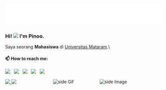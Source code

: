 <h1 align="center">
  <img src="https://raw.githubusercontent.com/pinoo-star/pinoo-star/master/nama.svg" alt="Alfie Aryananda" />
</h1>

### Hi!  <img src="https://github.com/sciencepal/sciencepal/blob/master/assets/Hi.gif" width="29px"> I'm Pinoo. 

Saya seorang **Mahasiswa** di [Universitas Mataram](https://unram.ac.id/?amp/).\

  #### 📫 How to reach me:

[<img src="https://img.icons8.com/color/48/000000/twitter.png" width="3.5%"/>](none)  &nbsp;
[<img src="https://img.icons8.com/color/48/000000/linkedin.png" width="3.5%"/>](https://www.linkedin.com/in/alfiearyananda)  &nbsp;
[<img src="https://img.icons8.com/fluent/48/000000/facebook-new.png" width="3.5%"/>](https://www.facebook.com/profile.php?id=100009827417107)  &nbsp;
[<img src="https://img.icons8.com/fluent/48/000000/instagram-new.png" width="3.5%"/>](https://www.instagram.com/alter9_nd/)  &nbsp;
<a href="alfiearyananda@gmail.com"> <img src="https://img.icons8.com/fluent/48/000000/gmail.png" width="3.5%"/>
 
 <img src="https://github.com/sciencepal/sciencepal/blob/master/assets/life_balance.gif" alt="side Image" align="right" width="200" height="auto" />
 <a href="https://ko-fi.com/sciencepal"> <img src="https://media3.giphy.com/media/ZEB6yFbLnhyQf7g3hn/giphy.gif" alt="side Gif" align="right" width="150" height="auto"/> </a>
 
<p align="left">
<a href="https://github.com/gilangadhan">
  <img height="180em" src="https://github-readme-stats-eight-theta.vercel.app/api?username=gilangadhan&show_icons=true&theme=algolia&include_all_commits=true&count_private=true"/>
  <img height="180em" src="https://github-readme-stats-eight-theta.vercel.app/api/top-langs/?username=gilangadhan&layout=compact&langs_count=8&theme=algolia"/>
</a>
</p>
